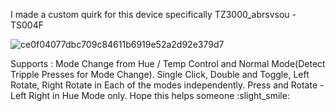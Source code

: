 I made a custom quirk for this device specifically TZ3000_abrsvsou - TS004F

![ce0f04077dbc709c84611b6919e52a2d92e379d7](https://github.com/insane2subro/zha_quirks/assets/1000735/a3f1d1e9-c197-43d5-9af8-e7d892f9f1d7)

Supports : 
Mode Change from Hue / Temp Control and Normal Mode(Detect Tripple Presses for Mode Change).
Single Click, Double and Toggle, Left Rotate, Right Rotate in Each of the modes independently.
Press and Rotate - Left Right in Hue Mode only. 
Hope this helps someone :slight_smile:
